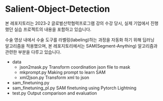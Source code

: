 # Salient-Object-Detection

본 레포지토리는 2023-2 글로벌산학협력프로그램 강의 수강 당시, 실제 기업에서 진행했던 실습 프로젝트의 내용을 포함하고 있습니다.

수술 영상 내에서 수술 도구를 라벨링(labeling)하는 과정을 자동화 하기 위해 딥러닝 알고리즘을 적용했으며,
본 레포지토리에서는 SAM(Segment-Anything) 알고리즘과 관련한 부분을 다루고 있습니다.

- data
  - json2mask.py
    Transform coordination json file to mask
  - mkprompt.py
    Making prompt to learn SAM
  - xml2json.py
    Transform xml to json
- sam_finetuning.py
- sam_finetuning_pl.py
  SAM finetuning using Pytorch Lightning
- test.py
  Output comparison and evaluation
